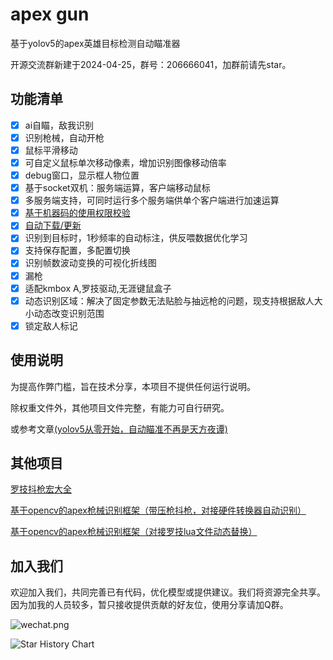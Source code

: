 # apex gun

基于yolov5的apex英雄目标检测自动瞄准器

开源交流群新建于2024-04-25，群号：206666041，加群前请先star。

## 功能清单

- [x] ai自瞄，敌我识别
- [x] 识别枪械，自动开枪
- [x] 鼠标平滑移动
- [x] 可自定义鼠标单次移动像素，增加识别图像移动倍率
- [x] debug窗口，显示框人物位置
- [x] 基于socket双机：服务端运算，客户端移动鼠标
- [x] 多服务端支持，可同时运行多个服务端供单个客户端进行加速运算
- [x] [基于机器码的使用权限校验](https://github.com/wdragondragon/apex_vaildate.git)
- [x] [自动下载/更新](https://github.com/wdragondragon/ag_auto_update.git)
- [x] 识别到目标时，1秒频率的自动标注，供反喂数据优化学习
- [x] 支持保存配置，多配置切换
- [x] 识别帧数波动变换的可视化折线图
- [x] 漏枪
- [x] 适配kmbox A,罗技驱动,无涯键鼠盒子
- [X] 动态识别区域：解决了固定参数无法贴脸与抽远枪的问题，现支持根据敌人大小动态改变识别范围
- [X] 锁定敌人标记

## 使用说明

为提高作弊门槛，旨在技术分享，本项目不提供任何运行说明。

除权重文件外，其他项目文件完整，有能力可自行研究。

或参考文章[(yolov5从零开始，自动瞄准不再是天方夜谭)](https://www.jianshu.com/p/84ad94250172)

## 其他项目
[罗技抖枪宏大全](https://github.com/wdragondragon/apex-shake-gun.git)

[基于opencv的apex枪械识别框架（带压枪抖枪，对接硬件转换器自动识别）](https://github.com/wdragondragon/ApexRecoils.git)

[基于opencv的apex枪械识别框架（对接罗技lua文件动态替换）](https://github.com/wdragondragon/ApexAutomaticGunSelection.git)

## 加入我们

欢迎加入我们，共同完善已有代码，优化模型或提供建议。我们将资源完全共享。因为加我的人员较多，暂只接收提供贡献的好友位，使用分享请加Q群。

![wechat.png](wechat.png)


<picture>
  <source
    media="(prefers-color-scheme: dark)"
    srcset="
      https://api.star-history.com/svg?repos=wdragondragon/apex-yolov5&type=Date&theme=dark
    "
  />
  <source
    media="(prefers-color-scheme: light)"
    srcset="
      https://api.star-history.com/svg?repos=wdragondragon/apex-yolov5&type=Date
    "
  />
  <img
    alt="Star History Chart"
    src="https://api.star-history.com/svg?repos=wdragondragon/apex-yolov5&type=Date"
  />
</picture>
